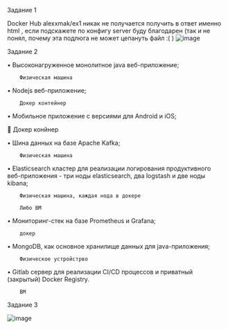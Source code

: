 Задание 1

Docker Hub alexxmak/ex1 никак не получается получить в ответ именно html , если подскажете по конфигу server буду благодарен (так и не понял, почему эта подлюга не может цепануть файл :( )
![image](https://user-images.githubusercontent.com/44917492/153715901-631769f3-0282-461e-ab0f-9677f65111df.png)

Задание 2

•	Высоконагруженное монолитное java веб-приложение;

        Физическая машина
        
•	Nodejs веб-приложение;

      	Докер контейнер
        
•	Мобильное приложение c версиями для Android и iOS;

       Докер конйнер

•	Шина данных на базе Apache Kafka;

      	Физическая машина
        
•	Elasticsearch кластер для реализации логирования продуктивного веб-приложения - три ноды elasticsearch, два logstash и две ноды kibana;

        Физическая машина, каждая нода в докере
        
        Либо ВМ
        
•	Мониторинг-стек на базе Prometheus и Grafana;

        докер
        
•	MongoDB, как основное хранилище данных для java-приложения;

        Физическое устройстрво
        
•	Gitlab сервер для реализации CI/CD процессов и приватный (закрытый) Docker Registry.

        ВМ
        
        
        
Задание 3

![image](https://user-images.githubusercontent.com/44917492/153716021-ff162799-cda8-424d-8251-7eaf7d33914b.png)




